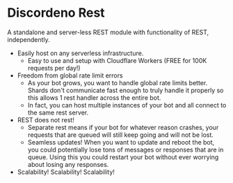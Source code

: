 # Discordeno Rest

A standalone and server-less REST module with functionality of REST, independently.

- Easily host on any serverless infrastructure.
  - Easy to use and setup with Cloudflare Workers (FREE for 100K requests per day!)
-	Freedom from global rate limit errors
	- As your bot grows, you want to handle global rate limits better. Shards don't communicate fast enough to truly handle it properly so this allows 1 rest handler across the entire bot.
	- In fact, you can host multiple instances of your bot and all connect to the same rest server.
- REST does not rest!
  - Separate rest means if your bot for whatever reason crashes, your requests that are queued will still keep going and will not be lost.
  - Seamless updates! When you want to update and reboot the bot, you could potentially lose tons of messages or responses that are in queue. Using this you could restart your bot without ever worrying about losing any responses.
- Scalability! Scalability! Scalability!
